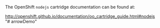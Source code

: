 The OpenShift `nodejs` cartridge documentation can be found at:

http://openshift.github.io/documentation/oo_cartridge_guide.html#nodejs
"# arrowDemo" 
